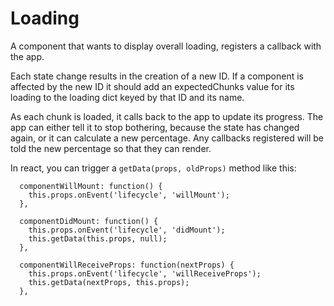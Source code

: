 # Loading

A component that wants to display overall loading, registers a callback with the app.

Each state change results in the creation of a new ID. If a component is affected by the new ID it should add an expectedChunks value for its loading to the loading dict keyed by that ID and its name.

As each chunk is loaded, it calls back to the app to update its progress. The app can either tell it to stop bothering, because the state has changed again, or it can calculate a new percentage. Any callbacks registered will be told the new percentage so that they can render. 

In react, you can trigger a `getData(props, oldProps)` method like this:

~~~
  componentWillMount: function() {
    this.props.onEvent('lifecycle', 'willMount');
  },

  componentDidMount: function() {
    this.props.onEvent('lifecycle', 'didMount');
    this.getData(this.props, null);
  },

  componentWillReceiveProps: function(nextProps) {
    this.props.onEvent('lifecycle', 'willReceiveProps');
    this.getData(nextProps, this.props);
  },
~~~
